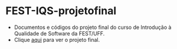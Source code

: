 # FEST-IQS-projetofinal

* Documentos e códigos do projeto final do curso de Introdução à Qualidade de Software da FEST/UFF.
* Clique [aqui](https://szalbuque.github.io/FEST-IQS-projetofinal/) para ver o projeto final.
